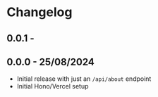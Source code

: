 # Changelog
## 0.0.1 - 

## 0.0.0 - 25/08/2024
* Initial release with just an ``/api/about`` endpoint
* Initial Hono/Vercel setup